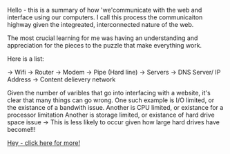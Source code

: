 Hello - this is a summary of how 'we'communicate with the web and interface using our computers. 
I call this process the communicaiton highway given the integreated, interconnected nature of the web.

The most crucial learning for me was having an understanding and appreciation for the pieces to the puzzle that make everything work. 

Here is a list:

-> Wifi
-> Router
-> Modem
-> Pipe (Hard line)
-> Servers
-> DNS Server/ IP Address
-> Content delievery network 

Given the number of varibles that go into interfacing with a website, it's clear that many things can go wrong.
One such example is I/O limited, or the existance of a bandwith issue.
Another is CPU limited, or existance for a processor limitation
Another is storage limited, or existance of hard drive space issue
-> This is less likely to occur given how large hard drives have become!!!

[Hey - click here for more!](http://en.wikipedia.org/wiki/Hard_disk_drive)



